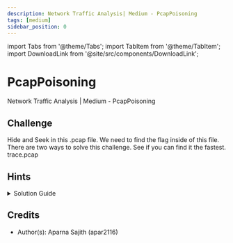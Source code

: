 ```yaml
---
description: Network Traffic Analysis| Medium - PcapPoisoning
tags: [medium]
sidebar_position: 0
---
```


import Tabs from '@theme/Tabs';
import TabItem from '@theme/TabItem';
import DownloadLink from '@site/src/components/DownloadLink';

# PcapPoisoning
Network Traffic Analysis | Medium - PcapPoisoning
## Challenge
Hide and Seek in this .pcap file. We need to find the flag inside of this file. 
There are two ways to solve this challenge. See if you can find it the fastest. 
<DownloadLink file="assets/trace.pcap">trace.pcap</DownloadLink>

## Hints
<details>
  <summary>Solution Guide</summary>

  Before we dive into the solution, there are a couple of ways we can solve this challenge. 
  Once we open this .pcap file, we find that there is a total of 1510 packets. 
  In this case, there are too many packets for us to go through every single packet. 
  Let's try looking at the statistics as well as the properties of this file to see if there is anything that stands out in this case. 
  Knowing one of the packets contains the flag in it, what filter can we use in this case? 
  </details>

## Credits
- Author(s): Aparna Sajith (apar2116)

